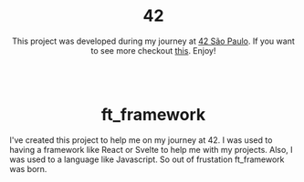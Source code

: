 <h1 align="center"><b> 42</b></h1>

<p align="center">This project was developed during my journey at <a href="https://github.com/42sp">42 São Paulo</a>. If you want to see more checkout <a href="https://github.com/brenohildebrand/42">this</a>. Enjoy!</p>

</br>
</br>


<h1 align="center">ft_framework</h1>

I've created this project to help me on my journey at 42. I was used to having a framework like React or Svelte to help me with my projects. Also, I was used to a language like Javascript. So out of frustation ft_framework was born.